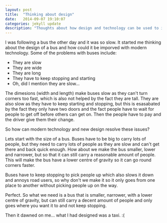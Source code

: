 ```yaml
---
layout: post
title:  "Thinking about design"
date:   2014-09-07 19:10:07
categories: jekyll update
description: "Thoughts about how design and technology can be used to improve public transport"
---
```


I was following a bus the other day and it was so slow. It started me thinking about the design of a bus and how could it be imporved with modern technology. Some of the problems with buses include:

* They are slow
* They are wide
* They are long
* They have to keep stopping and starting
* Oh, did I mention they are slow... 

The dimesions (width and length) make buses slow as they can't turn corners too fast, which is also not helped by the fact they are tall. They are also slow as they have to keep starting and stopping, but this is esasabated by the fact they only have two doors and the fact people have to wait for people to get off before others can get on. Then the people have to pay and the driver give them their change. 

So how can modern technology and new design resolve these issues? 

Lets start with the size of a bus. Buses have to be big to carry lots of people, but they need to carry lots of people as they are slow and can't get there and back quick enough. How about we make the bus smaller, lower and narrower, but so that it can still carry a reasonable amount of people. This will make the bus have a lower centre of gravity so it can go round corners faster. 

Buses have to keep stopping to pick people up which also slows it down and annoys road users, so why don't we make it so it only goes from one place to another without picking people up on the way. 

Perfect. So what we need is a bus that is smaller, narrower, with a lower centre of gravity, but can still carry a decent amount of people and only goes where you want it to and not keep stopping. 

Then it dawned on me... what I had designed was a taxi. :(

